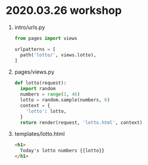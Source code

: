 # 2020.03.26 workshop

1. intro/urls.py

   ```python
   from pages import views
   
   urlpatterns = [
     path('lotto/', views.lotto),
   ]
   ```

   

2. pages/views.py

   ```python
   def lotto(request):
     import random
     numbers = range(1, 46)
     lotto = random.sample(numbers, 6)
     context = {
       'lotto': lotto,
     }
     return render(request, 'lotto.html', context)
   ```

   

3. templates/lotto.html

   ```html
   <h1>
     Today's lotto numbers {{lotto}}
   </h1>
   ```

   

